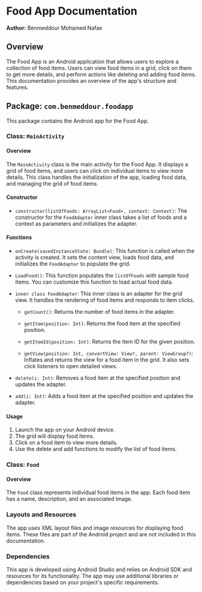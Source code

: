 # Food App Documentation

**Author:** Benmeddour Mohamed Nafae

## Overview

The Food App is an Android application that allows users to explore a collection of food items. Users can view food items in a grid, click on them to get more details, and perform actions like deleting and adding food items. This documentation provides an overview of the app's structure and features.

## Package: `com.benmeddour.foodapp`

This package contains the Android app for the Food App.

### Class: `MainActivity`

#### Overview

The `MainActivity` class is the main activity for the Food App. It displays a grid of food items, and users can click on individual items to view more details. This class handles the initialization of the app, loading food data, and managing the grid of food items.

#### Constructor

- `constructor(listOfFoods: ArrayList<Food>, context: Context)`: The constructor for the `FoodAdapter` inner class takes a list of foods and a context as parameters and initializes the adapter.

#### Functions

- `onCreate(savedInstanceState: Bundle)`: This function is called when the activity is created. It sets the content view, loads food data, and initializes the `FoodAdapter` to populate the grid.

- `LoadFood()`: This function populates the `listOfFoods` with sample food items. You can customize this function to load actual food data.

- `inner class FoodAdapter`: This inner class is an adapter for the grid view. It handles the rendering of food items and responds to item clicks.

  - `getCount()`: Returns the number of food items in the adapter.

  - `getItem(position: Int)`: Returns the food item at the specified position.

  - `getItemId(position: Int)`: Returns the item ID for the given position.

  - `getView(position: Int, convertView: View?, parent: ViewGroup?)`: Inflates and returns the view for a food item in the grid. It also sets click listeners to open detailed views.

- `delete(i: Int)`: Removes a food item at the specified position and updates the adapter.

- `add(i: Int)`: Adds a food item at the specified position and updates the adapter.

#### Usage

1. Launch the app on your Android device.
2. The grid will display food items.
3. Click on a food item to view more details.
4. Use the delete and add functions to modify the list of food items.

### Class: `Food`

#### Overview

The `Food` class represents individual food items in the app. Each food item has a name, description, and an associated image.

### Layouts and Resources

The app uses XML layout files and image resources for displaying food items. These files are part of the Android project and are not included in this documentation.

### Dependencies

This app is developed using Android Studio and relies on Android SDK and resources for its functionality. The app may use additional libraries or dependencies based on your project's specific requirements.





